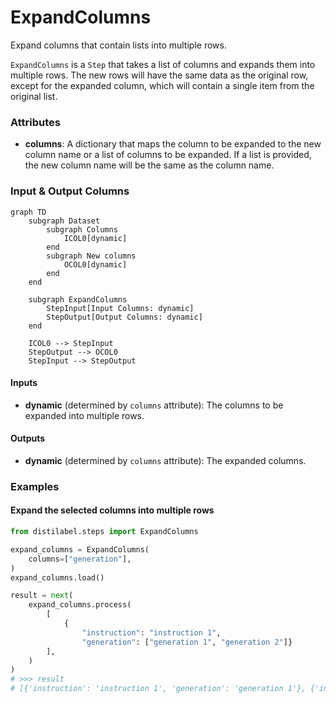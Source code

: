# ExpandColumns


Expand columns that contain lists into multiple rows.



`ExpandColumns` is a `Step` that takes a list of columns and expands them into multiple
    rows. The new rows will have the same data as the original row, except for the expanded
    column, which will contain a single item from the original list.





### Attributes

- **columns**: A dictionary that maps the column to be expanded to the new column name  or a list of columns to be expanded. If a list is provided, the new column name  will be the same as the column name.





### Input & Output Columns

``` mermaid
graph TD
	subgraph Dataset
		subgraph Columns
			ICOL0[dynamic]
		end
		subgraph New columns
			OCOL0[dynamic]
		end
	end

	subgraph ExpandColumns
		StepInput[Input Columns: dynamic]
		StepOutput[Output Columns: dynamic]
	end

	ICOL0 --> StepInput
	StepOutput --> OCOL0
	StepInput --> StepOutput

```


#### Inputs


- **dynamic** (determined by `columns` attribute): The columns to be expanded into  multiple rows.




#### Outputs


- **dynamic** (determined by `columns` attribute): The expanded columns.





### Examples


#### Expand the selected columns into multiple rows
```python
from distilabel.steps import ExpandColumns

expand_columns = ExpandColumns(
    columns=["generation"],
)
expand_columns.load()

result = next(
    expand_columns.process(
        [
            {
                "instruction": "instruction 1",
                "generation": ["generation 1", "generation 2"]}
        ],
    )
)
# >>> result
# [{'instruction': 'instruction 1', 'generation': 'generation 1'}, {'instruction': 'instruction 1', 'generation': 'generation 2'}]
```




